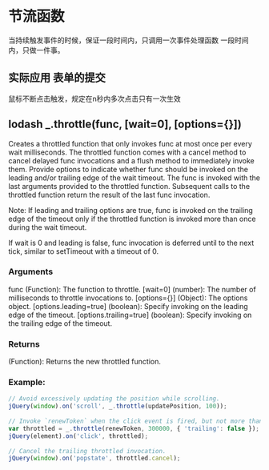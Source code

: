 # 节流函数

当持续触发事件的时候，保证一段时间内，只调用一次事件处理函数
一段时间内，只做一件事。

## 实际应用 表单的提交

鼠标不断点击触发，规定在n秒内多次点击只有一次生效

## lodash _.throttle(func, [wait=0], [options={}])

Creates a throttled function that only invokes func at most once per every wait milliseconds. The throttled function comes with a cancel method to cancel delayed func invocations and a flush method to immediately invoke them. Provide options to indicate whether func should be invoked on the leading and/or trailing edge of the wait timeout. The func is invoked with the last arguments provided to the throttled function. Subsequent calls to the throttled function return the result of the last func invocation.

Note: If leading and trailing options are true, func is invoked on the trailing edge of the timeout only if the throttled function is invoked more than once during the wait timeout.

If wait is 0 and leading is false, func invocation is deferred until to the next tick, similar to setTimeout with a timeout of 0.


### Arguments

func (Function): The function to throttle.
[wait=0] (number): The number of milliseconds to throttle invocations to.
[options={}] (Object): The options object.
[options.leading=true] (boolean): Specify invoking on the leading edge of the timeout.
[options.trailing=true] (boolean): Specify invoking on the trailing edge of the timeout.

### Returns

(Function): Returns the new throttled function.

### Example:

```js
// Avoid excessively updating the position while scrolling.
jQuery(window).on('scroll', _.throttle(updatePosition, 100));
 
// Invoke `renewToken` when the click event is fired, but not more than once every 5 minutes.
var throttled = _.throttle(renewToken, 300000, { 'trailing': false });
jQuery(element).on('click', throttled);
 
// Cancel the trailing throttled invocation.
jQuery(window).on('popstate', throttled.cancel);
```